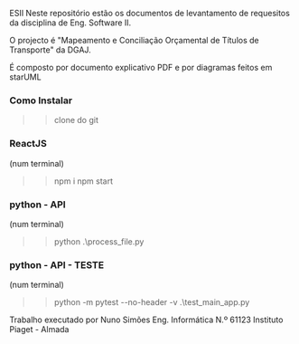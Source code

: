 ESII
Neste repositório estão os documentos de levantamento de requesitos da disciplina de Eng. Software II.

O projecto é "Mapeamento e Conciliação Orçamental de Títulos de Transporte" da DGAJ.

É composto por documento explicativo PDF e por diagramas feitos em starUML

### Como Instalar ###

>> clone do git

### ReactJS ###
(num terminal)

>> npm i
>> npm start

### python - API ###
(num terminal)

>> python .\process_file.py

### python - API - TESTE ###
(num terminal)

>> python -m pytest --no-header -v .\test_main_app.py

Trabalho executado por
Nuno Simões Eng. Informática N.º 61123 Instituto Piaget - Almada
